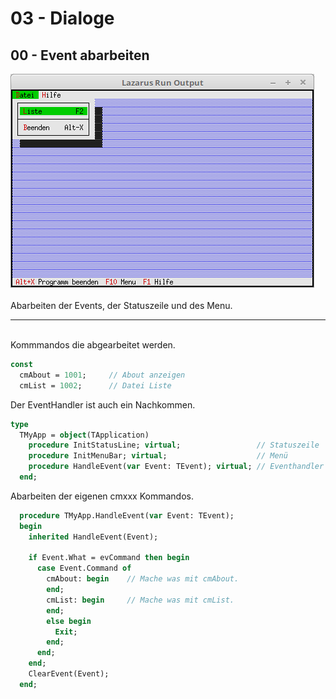 # 03 - Dialoge
## 00 - Event abarbeiten

<img src="image.png" alt="Selfhtml"><br><br>
Abarbeiten der Events, der Statuszeile und des Menu.

<hr><br>
Kommmandos die abgearbeitet werden.


```pascal
const
  cmAbout = 1001;     // About anzeigen
  cmList = 1002;      // Datei Liste
```

Der EventHandler ist auch ein Nachkommen.


```pascal
type
  TMyApp = object(TApplication)
    procedure InitStatusLine; virtual;                 // Statuszeile
    procedure InitMenuBar; virtual;                    // Menü
    procedure HandleEvent(var Event: TEvent); virtual; // Eventhandler
  end;
```

Abarbeiten der eigenen cmxxx Kommandos.


```pascal
  procedure TMyApp.HandleEvent(var Event: TEvent);
  begin
    inherited HandleEvent(Event);

    if Event.What = evCommand then begin
      case Event.Command of
        cmAbout: begin    // Mache was mit cmAbout.
        end;
        cmList: begin     // Mache was mit cmList.
        end;
        else begin
          Exit;
        end;
      end;
    end;
    ClearEvent(Event);
  end;
```


